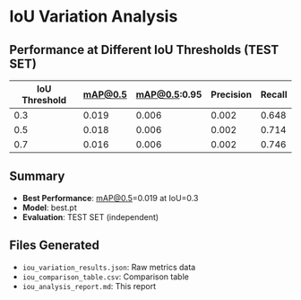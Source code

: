 # IoU Variation Analysis

## Performance at Different IoU Thresholds (TEST SET)

| IoU Threshold | mAP@0.5 | mAP@0.5:0.95 | Precision | Recall |
|---------------|---------|--------------|-----------|--------|
| 0.3 | 0.019 | 0.006 | 0.002 | 0.648 |
| 0.5 | 0.018 | 0.006 | 0.002 | 0.714 |
| 0.7 | 0.016 | 0.006 | 0.002 | 0.746 |

## Summary
- **Best Performance**: mAP@0.5=0.019 at IoU=0.3
- **Model**: best.pt
- **Evaluation**: TEST SET (independent)

## Files Generated
- `iou_variation_results.json`: Raw metrics data
- `iou_comparison_table.csv`: Comparison table
- `iou_analysis_report.md`: This report

